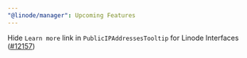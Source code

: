 ```yaml
---
"@linode/manager": Upcoming Features
---
```


Hide `Learn more` link in `PublicIPAddressesTooltip` for Linode Interfaces ([#12157](https://github.com/linode/manager/pull/12157))
